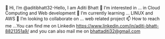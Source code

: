 👋 Hi, I’m @aditibhatt32-Hello, I am Aditi Bhatt
👀 I’m interested in ... in Cloud Computing and Web development
🌱 I’m currently learning ... LINUX and AWS 
💞️ I’m looking to collaborate on ... web related project
 📫 How to reach me ...You can find me on Linkedin https://www.linkedin.com/in/aditi-bhatt-8821351a9/ and you can also mail me on bhattaditi32@gmail.com

<!---
aditibhatt32/aditibhatt32 is a ✨ special ✨ repository because its `README.md` (this file) appears on your GitHub profile.
You can click the Preview link to take a look at your changes.
--->
